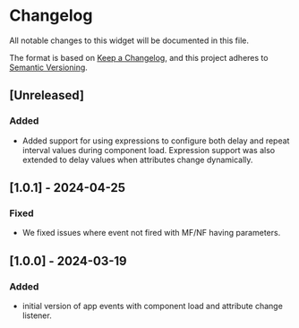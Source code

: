 # Changelog

All notable changes to this widget will be documented in this file.

The format is based on [Keep a Changelog](https://keepachangelog.com/en/1.0.0/), and this project adheres to [Semantic Versioning](https://semver.org/spec/v2.0.0.html).

## [Unreleased]

### Added

- Added support for using expressions to configure both delay and repeat interval values during component load. Expression support was also extended to delay values when attributes change dynamically.

## [1.0.1] - 2024-04-25

### Fixed

- We fixed issues where event not fired with MF/NF having parameters.

## [1.0.0] - 2024-03-19

### Added

- initial version of app events with component load and attribute change listener.
